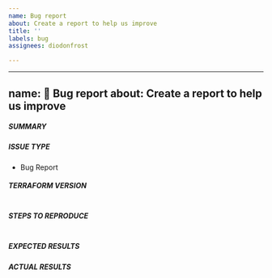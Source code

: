 ```yaml
---
name: Bug report
about: Create a report to help us improve
title: ''
labels: bug
assignees: diodonfrost

---
```


---
name: 🐛 Bug report
about: Create a report to help us improve
---

##### SUMMARY
<!--- Explain the problem briefly below -->

##### ISSUE TYPE
- Bug Report

##### TERRAFORM VERSION
<!--- Paste verbatim output from "terraform -version" between quotes -->
```paste below

```

##### STEPS TO REPRODUCE
<!--- Describe exactly how to reproduce the problem, using a minimal test-case -->

<!--- Paste example terraform code quotes below -->
```paste below

```

<!--- HINT: You can paste gist.github.com links for larger files -->

##### EXPECTED RESULTS
<!--- Describe what you expected to happen when running the steps above -->


##### ACTUAL RESULTS
<!--- Describe what actually happened -->

<!--- Paste verbatim command output between quotes -->
```paste below

```

